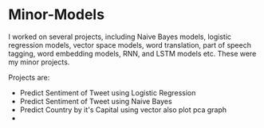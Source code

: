 # Minor-Models
I worked on several projects, including Naive Bayes models, logistic regression models, vector space models, word translation, part of speech tagging, word embedding models, RNN, and LSTM models etc. These were my minor projects.

Projects are:
* Predict Sentiment of Tweet using Logistic Regression
* Predict Sentiment of Tweet using Naive Bayes
* Predict Country by it's Capital using vector also plot pca graph
* 